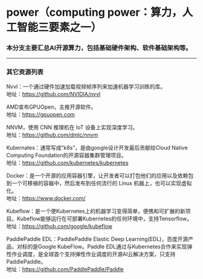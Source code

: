 # power（computing power：算力，人工智能三要素之一）

### 本分支主要汇总AI开源算力，包括基础硬件架构、软件基础架构等。
----

### 其它资源列表

Nvvl：一个通过硬件加速加载视频帧序列来加速机器学习训练的库。</br>
地址：https://github.com/NVIDIA/nvvl

AMD宣布GPUOpen，主推开源软件。</br>
地址：https://gpuopen.com

NNVM，使用 CNN 推理机在 IoT 设备上实现深度学习。</br>
地址：https://github.com/dmlc/nnvm

Kubernates：通常写成“k8s”，是由google设计开发最后贡献给Cloud Native Computing Foundation的开源容器集群管理项目。</br>
地址：https://github.com/kubernetes/kubernetes

Docker：是一个开源的应用容器引擎，让开发者可以打包他们的应用以及依赖包到一个可移植的容器中，然后发布到任何流行的 Linux 机器上，也可以实现虚拟化。</br>
地址：https://www.docker.com/

Kubeflow：是一个使Kubernetes上的机器学习变得简单，便携和可扩展的新项目。Kubeflow能够运行在可部署Kubernetes的任何环境中，支持Tensorflow。</br>
地址：https://github.com/google/kubeflow

PaddlePaddle EDL：PaddlePaddle Elastic Deep Learning(EDL)，百度开源产品，对标的是Google KubeFlow。Paddle EDL通过与Kubernetes合作来实现弹性作业调度，是全球首个支持弹性作业调度的开源AI云解决方案，只支持PaddlePaddle。</br>
地址：https://github.com/PaddlePaddle/Paddle
